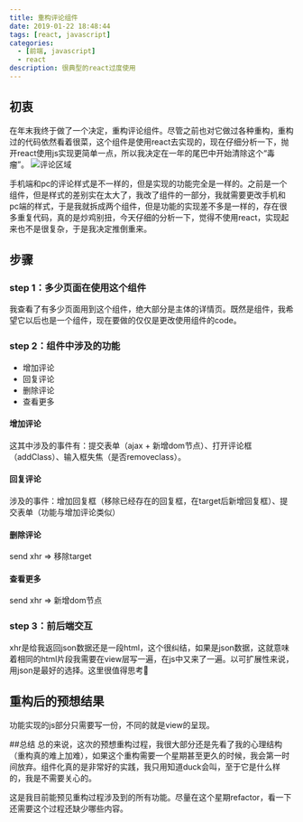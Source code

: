 ```yaml
---
title: 重构评论组件
date: 2019-01-22 18:48:44
tags: [react, javascript]
categories:
  - [前端, javascript]
  - react
description: 很典型的react过度使用
---
```


## 初衷
在年末我终于做了一个决定，重构评论组件。尽管之前也对它做过各种重构，重构过的代码依然看着很菜，这个组件是使用react去实现的，现在仔细分析一下，抛开react使用js实现更简单一点，所以我决定在一年的尾巴中开始清除这个“毒瘤”。
![评论区域](https://res.cloudinary.com/dwudaridr/image/upload/v1548150180/blog/comment_style.png)

手机端和pc的评论样式是不一样的，但是实现的功能完全是一样的。之前是一个组件，但是样式的差别实在太大了，我改了组件的一部分，我就需要更改手机和pc端的样式，于是我就拆成两个组件，但是功能的实现差不多是一样的，存在很多重复代码，真的是炒鸡别扭，今天仔细的分析一下，觉得不使用react，实现起来也不是很复杂，于是我决定推倒重来。

## 步骤
### step 1：多少页面在使用这个组件
我查看了有多少页面用到这个组件，绝大部分是主体的详情页。既然是组件，我希望它以后也是一个组件，现在要做的仅仅是更改使用组件的code。

### step 2：组件中涉及的功能
* 增加评论
* 回复评论
* 删除评论
* 查看更多

#### 增加评论
这其中涉及的事件有：提交表单（ajax + 新增dom节点）、打开评论框（addClass）、输入框失焦（是否removeclass）。

#### 回复评论
涉及的事件：增加回复框（移除已经存在的回复框，在target后新增回复框）、提交表单（功能与增加评论类似）

#### 删除评论
send xhr => 移除target

#### 查看更多
send xhr => 新增dom节点

### step 3：前后端交互
xhr是给我返回json数据还是一段html，这个很纠结，如果是json数据，这就意味着相同的html片段我需要在view层写一遍，在js中又来了一遍。以可扩展性来说，用json是最好的选择。这里很值得思考🤔

## 重构后的预想结果
功能实现的js部分只需要写一份，不同的就是view的呈现。

##总结
总的来说，这次的预想重构过程，我很大部分还是先看了我的心理结构（重构真的难上加难），如果这个重构需要一个星期甚至更久的时候，我会第一时间放弃。组件化真的是非常好的实践，我只用知道duck会叫，至于它是什么样的，我是不需要关心的。

这是我目前能预见重构过程涉及到的所有功能。尽量在这个星期refactor，看一下还需要这个过程还缺少哪些内容。

